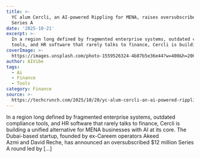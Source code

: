 ```yaml
---
title: >-
  YC alum Cercli, an AI-powered Rippling for MENA, raises oversubscribed $12M
  Series A
date: '2025-10-21'
excerpt: >-
  In a region long defined by fragmented enterprise systems, outdated compliance
  tools, and HR software that rarely talks to finance, Cercli is building...
coverImage: >-
  https://images.unsplash.com/photo-1559526324-4b87b5e36e44?w=400&h=200&fit=crop&auto=format
author: AIVibe
tags:
  - Ai
  - Finance
  - Tools
category: Finance
source: >-
  https://techcrunch.com/2025/10/20/yc-alum-cercli-an-ai-powered-rippling-for-mena-raises-oversubscribed-12m-series-a/
---
```

In a region long defined by fragmented enterprise systems, outdated compliance tools, and HR software that rarely talks to finance, Cercli is building a unified alternative for MENA businesses with AI at its core. The Dubai-based startup, founded by ex-Careem operators Akeed Azmi&#160;and&#160;David Reche, has announced an oversubscribed $12 million Series A round led by [&#8230;]
